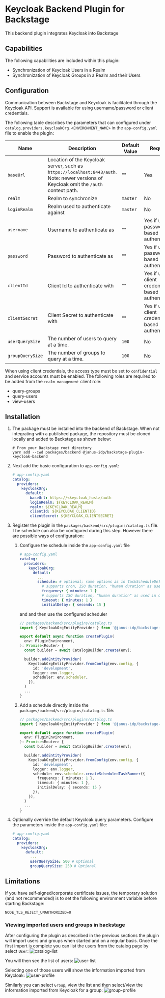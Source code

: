 # Keycloak Backend Plugin for Backstage

This backend plugin integrates Keycloak into Backstage

## Capabilities

The following capabilities are included within this plugin:

- Synchronization of Keycloak Users in a Realm
- Synchronization of Keycloak Groups in a Realm and their Users

## Configuration

Communication between Backstage and Keycloak is facilitated through the Keycloak API. Support is available for using username/password or client credentials.

The following table describes the parameters that can configured under `catalog.providers.keycloakOrg.<ENVIRONMENT_NAME>` in the `app-config.yaml` file to enable the plugin:

| Name             | Description                                                                                                                             | Default Value | Required                                             |
| ---------------- | --------------------------------------------------------------------------------------------------------------------------------------- | ------------- | ---------------------------------------------------- |
| `baseUrl`        | Location of the Keycloak server, such as `https://localhost:8443/auth`. Note: newer versions of Keycloak omit the `/auth` context path. | ""            | Yes                                                  |
| `realm`          | Realm to synchronize                                                                                                                    | `master`      | No                                                   |
| `loginRealm`     | Realm used to authenticate against                                                                                                      | `master`      | No                                                   |
| `username`       | Username to authenticate as                                                                                                             | ""            | Yes if using password based authentication           |
| `password`       | Password to authenticate as                                                                                                             | ""            | Yes if using password based authentication           |
| `clientId`       | Client Id to authenticate with                                                                                                          | ""            | Yes if using client credentials based authentication |
| `clientSecret`   | Client Secret to authenticate with                                                                                                      | ""            | Yes if using client credentials based authentication |
| `userQuerySize`  | The number of users to query at a time.                                                                                                 | `100`         | No                                                   |
| `groupQuerySize` | The number of groups to query at a time.                                                                                                | `100`         | No                                                   |

When using client credentials, the access type must be set to `confidential` and service accounts must be enabled. The following roles are required to be added from the `realm-management` client role:

- query-groups
- query-users
- view-users

## Installation

1. The package must be installed into the backend of Backstage. When not integrating with a published package, the repository must be cloned locally and added to Backstage as shown below:

   ```shell
   # From your Backstage root directory
   yarn add --cwd packages/backend @janus-idp/backstage-plugin-keycloak-backend
   ```

2. Next add the basic configuration to `app-config.yaml`:

   ```yaml
   # app-config.yaml
   catalog:
     providers:
       keycloakOrg:
         default:
           baseUrl: https://<keycloak_host>/auth
           loginRealm: ${KEYCLOAK_REALM}
           realm: ${KEYCLOAK_REALM}
           clientId: ${KEYCLOAK_CLIENTID}
           clientSecret: ${KEYCLOAK_CLIENTSECRET}
   ```

3. Register the plugin in the `packages/backend/src/plugins/catalog.ts` file. The schedule can also be configured during this step. However there are possible ways of configuration:

   1. Configure the schedule inside the `app-config.yaml` file

      ```yaml
      # app-config.yaml
      catalog:
        providers:
          keycloakOrg:
            default:
              ...
              schedule: # optional; same options as in TaskScheduleDefinition
                # supports cron, ISO duration, "human duration" as used in code
                frequency: { minutes: 1 }
                # supports ISO duration, "human duration" as used in code
                timeout: { minutes: 1 }
                initialDelay: { seconds: 15 }
      ```

      and and then use the configured scheduler

      ```ts
      // packages/backend/src/plugins/catalog.ts
      import { KeycloakOrgEntityProvider } from '@janus-idp/backstage-plugin-keycloak-backend';

      export default async function createPlugin(
        env: PluginEnvironment,
      ): Promise<Router> {
        const builder = await CatalogBuilder.create(env);

        builder.addEntityProvider(
          KeycloakOrgEntityProvider.fromConfig(env.config, {
            id: 'development',
            logger: env.logger,
            scheduler: env.scheduler,
          }),
        )
        ...
      }
      ```

   2. Add a schedule directly inside the `packages/backend/src/plugins/catalog.ts` file:

      ```ts
      // packages/backend/src/plugins/catalog.ts
      import { KeycloakOrgEntityProvider } from '@janus-idp/backstage-plugin-keycloak-backend';

      export default async function createPlugin(
        env: PluginEnvironment,
      ): Promise<Router> {
        const builder = await CatalogBuilder.create(env);

        builder.addEntityProvider(
          KeycloakOrgEntityProvider.fromConfig(env.config, {
            id: 'development',
            logger: env.logger,
            schedule: env.scheduler.createScheduledTaskRunner({
              frequency: { minutes: 1 },
              timeout: { minutes: 1 },
              initialDelay: { seconds: 15 }
            }),
          }),
        )
        ...
      }
      ```

4. Optionally override the default Keycloak query parameters. Configure the parameters inside the `app-config.yaml` file:

   ```yaml
   # app-config.yaml
   catalog:
     providers:
       keycloakOrg:
         default:
           ...
           userQuerySize: 500 # Optional
           groupQuerySize: 250 # Optional
   ```

## Limitations

If you have self-signed/corporate certificate issues, the temporary solution (and not recommended) is to set the following environment variable before starting Backstage:

`NODE_TLS_REJECT_UNAUTHORIZED=0`

### Viewing imported users and groups in backstage

After configuring the plugin as described in the previous sections the plugin
will import users and groups when started and on a regular basis. Once
the first import is complete you can list the users from the catalog page
by select `User`:
![catalog-list](./images/users.jpg)

You will then see the list of users:
![user-list](./images/user-list.jpg)

Selecting one of those users will show the information imported from Keycloak:
![user-profile](./images/user2.jpg)

Similarly you can select `Group`, view the list and then select/view the information imported from
Keycloak for a group:
![group-profile](./images/group1.jpg)
